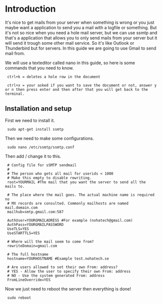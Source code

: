 # Introduction
It's nice to get mails from your server when something is wrong or you just maybe want a application to send you a mail with a logfile or something.
But it's not so nice when you need a hole mail server, but we can use ssmtp and that's a application that allows you to only send mails from your server but it will send it trough some other mail service.
So it's like Outlook or Thunderbird but for servers.
In this guide we are going to use Gmail to send mail from.

We will use a texteditor called nano in this guide, so here is some commands that you need to know.
```
 ctrl+k = deletes a hole row in the document
 
 ctrl+x = your asked if you want to save the document or not, answer y or n then press enter and then after that you will get back to the     terminal.
```

## Installation and setup
First we need to install it.
```
 sudo apt-get install ssmtp
```
Then we need to make some configurations.
```
 sudo nano /etc/ssmtp/ssmtp.conf
```
Then add / change it to this.
```
 # Config file for sSMTP sendmail
 #
 # The person who gets all mail for userids < 1000
 # Make this empty to disable rewriting.
 root=YOURMAIL #The mail that you want the server to send all the mails to.

 # The place where the mail goes. The actual machine name is required no
 # MX records are consulted. Commonly mailhosts are named mail.domain.com
 mailhub=smtp.gmail.com:587

 AuthUser=YOURGMAILADRESS #For example (nohatech@gmail.com)
 AuthPass=YOURGMAILPASSWORD
 UseTLS=YES
 UseSTARTTLS=YES

 # Where will the mail seem to come from?
 rewriteDomain=gmail.com

 # The full hostname
 hostname=YOURHOSTNAME #Example test.nohatech.se

 # Are users allowed to set their own From: address?
 # YES - Allow the user to specify their own From: address
 # NO - Use the system generated From: address
 FromLineOverride=YES

```
Now we just need to reboot the server then everything is done!
```
 sudo reboot
```

